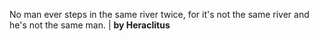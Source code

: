 No man ever steps in the same river twice, for it's not the same river and he's not the same man. | **by Heraclitus**